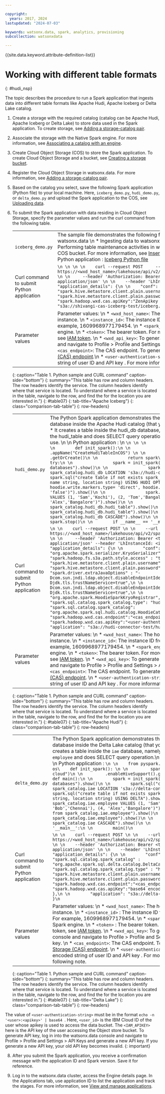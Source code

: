 ```yaml
---

copyright:
  years: 2017, 2024
lastupdated: "2024-07-03"

keywords: watsonx.data, spark, analytics, provisioning
subcollection: watsonxdata

---
```


{{site.data.keyword.attribute-definition-list}}

# Working with different table formats
{: #hudi_nsp}

The topic describes the procedure to run a Spark application that ingests data into different table formats like Apache Hudi, Apache Iceberg or Delta Lake catalog.

1. Create a storage with the required catalog (catalog can be Apache Hudi, Apache Iceberg or Delta Lake) to store data used in the Spark application. To create storage, see [Adding a storage-catalog pair](watsonxdata?topic=watsonxdata-reg_bucket).
2. Associate the storage with the Native Spark engine. For more information, see [Associating a catalog with an engine](watsonxdata?topic=watsonxdata-asso-cat-eng).
3. Create Cloud Object Storage (COS) to store the Spark application. To create Cloud Object Storage and a bucket, see [Creating a storage bucket](https://cloud.ibm.com/docs/cloud-object-storage?topic=cloud-object-storage-secure-content-store#create-cos-bucket).
4. Register the Cloud Object Storage in watsonx.data. For more information, see [Adding a storage-catalog pair](watsonxdata?topic=watsonxdata-reg_bucket).
5. Based on the catalog you select, save the following Spark application (Python file) to your local machine. Here, `iceberg_demo.py`, `hudi_demo.py`, or `delta_demo.py` and upload the Spark application to the COS, see [Uploading data](https://cloud.ibm.com/docs/cloud-object-storage?topic=cloud-object-storage-secure-content-store#upload-data).
7. To submit the Spark application with data residing in Cloud Object Storage, specify the parameter values and run the curl command from the following table.

   |  | |
   |-----|-----|
   | `iceberg_demo.py` | The sample file demonstrates the following functionalities: \n * Accessing tables from watsonx.data \n * Ingesting data to watsonx.data \n * Modifying schema in watsonx.data \n Performing table maintenance activities in watsonx.data. \n You must insert the data into the COS bucket. For more information, see [Inserting sample data into the COS bucket](watsonxdata?topic==watsonxdata-run_samp_file#insert_samp_usecase). \n  \n Python application : [Iceberg Python file](watsonxdata?topic=watsonxdata-run_samp_file#python_file) |
   | Curl command to submit Python application | ```\n \n \n \n    curl --request POST     --url https://<wxd_host_name>/lakehouse/api/v2/spark_engines/<spark_engine_id>/applications \n \n     --header 'Authorization: Bearer <token>' \n \n    --header 'Content-Type: application/json' \n \n    --header 'LhInstanceId: <instance_id>' \n \n    --data '{  "application_details": {\n \n    "conf": {\n \n        "spark.hive.metastore.client.plain.username":"cpadmin",\n \n        "spark.hive.metastore.client.plain.password":"xxx",\n \n        "spark.hadoop.wxd.cas.apiKey":"ZenApikey xxx"    },\n \n    "application": "s3a://shivangi-cas-iceberg-test/iceberg.py"  }} \n``` |
   | Parameter values | Parameter values: \n * `<wxd_host_name>`: The hostname of your watsonx.data Cloud instance. \n * `<instance_id>`: The instance ID from the watsonx.data instance URL. For example, 1609968977179454. \n * `<spark_engine_id>`: The Engine ID of the native Spark engine. \n * `<token>`: The bearer token. For more information about generating the token, see [IAM token](https://test.cloud.ibm.com/docs/watsonxdata?topic=watsonxdata-con-presto-serv#get-ibmiam-token). \n * `<wxd_api_key>`: To generate API key, log in into the watsonx.data console and navigate to Profile > Profile and Settings > API Keys and generate a new API key. \n * `<cas_endpoint>`: The CAS endpoint. To generate CAS endpoint, see [Content Aware Storage (CAS) endpoint](watsonxdata?topic=watsonxdata-cas_ep).\n * `<user-authentication-string>`: The value must be base 64 encoded string of user ID and API key . For more information about the format, see the following note.|
   {: caption="Table 1. Python sample and CURL command" caption-side="bottom"}
   {: summary="This table has row and column headers. The row headers identify the service. The column headers identify where that service is located. To understand where a service is located in the table, navigate to the row, and find the for the location you are interested in."}
   {: #table07}
   {: tab-title="Apache Iceberg"}
   {: class="comparison-tab-table"}
   {: row-headers}


   |  | |
   |-----|-----|
   | `hudi_demo.py` | The Python Spark application demonstrates the following functionality: \n * It creates a database inside the Apache Hudi catalog (that you created to store data). Here, hudi_db. \n * It creates a table inside the hudi_db database, namely hudi_table. \n * It inserts data into the hudi_table and does SELECT query operation. \n * It drops the table and schema after use. \n  \n Python application :  \n ```\n \n \n       from pyspark.sql import SparkSession\n \n        def init_spark():\n \n            spark = SparkSession.builder \n \n                .appName("CreateHudiTableInCOS") \n \n                .enableHiveSupport() \n \n                .getOrCreate()\n \n            return spark\n \n        def main():\n \n            try:\n \n                spark = init_spark()\n \n                spark.sql("show databases").show()\n \n                spark.sql("create database if not exists spark_catalog.hudi_db LOCATION 's3a://hudi-connector-test/'").show()\n \n                spark.sql("create table if not exists spark_catalog.hudi_db.hudi_table (id bigint, name string, location string) USING HUDI OPTIONS ('primaryKey' 'id', hoodie.write.markers.type= 'direct', hoodie.embed.timeline.server= 'false')").show()\n \n                spark.sql("insert into hudi_db.hudi_table VALUES (1, 'Sam','Kochi'), (2, 'Tom','Bangalore'), (3, 'Bob','Chennai'), (4, 'Alex','Bangalore')").show()\n \n                spark.sql("select * from spark_catalog.hudi_db.hudi_table").show()\n \n                spark.sql("drop table spark_catalog.hudi_db.hudi_table").show()\n \n                spark.sql("drop schema spark_catalog.hudi_db CASCADE").show()\n \n            finally:\n \n                spark.stop()\n \n        if __name__ == '__main__':\n \n            main()\n``` |
   | Curl command to submit Python application | ```\n \n    curl --request POST \n \n    --url https://<wxd_host_name>/lakehouse/api/v2/spark_engines/<spark_engine_id>/applications \n \n     --header 'Authorization: Bearer <token>' --header 'Content-Type: application/json' --header 'LhInstanceId: <instance_id>' --data '{ \n \n    "application_details": {\n \n        "conf": {        "spark.serializer" : "org.apache.spark.serializer.KryoSerializer",\n \n        "spark.hadoop.fs.s3a.path.style.access" : "true",\n \n        "spark.hive.metastore.client.plain.username":"ibmlhapikey",\n \n        "spark.hive.metastore.client.plain.password":"<wxd_api_key>",\n \n        "spark.driver.extraJavaOptions" : "-Dcom.sun.jndi.ldap.object.disableEndpointIdentification=true -Djdk.tls.trustNameService=true",\n \n        "spark.executor.extraJavaOptions" : "-Dcom.sun.jndi.ldap.object.disableEndpointIdentification=true -Djdk.tls.trustNameService=true",\n \n        "spark.kryo.registrator": "org.apache.spark.HoodieSparkKryoRegistrar",\n \n        "spark.sql.catalog.spark_catalog.type": "hudi",\n \n        "spark.sql.catalog.spark_catalog": "org.apache.spark.sql.hudi.catalog.HoodieCatalog",\n \n        "spark.hadoop.wxd.cas.endpoint":"<cas_endpoint>/cas/v1/signature",\n \n        "spark.hadoop.wxd.cas.apiKey":"<user-authentication-string>"        },\n \n        "application": "s3a://hudi-connector-test/hudi_demo.py"    }} \n``` |
   | Parameter values | Parameter values: \n * `<wxd_host_name>`: The hostname of your watsonx.data Cloud instance. \n * `<instance_id>`: The instance ID from the watsonx.data instance URL. For example, 1609968977179454. \n * `<spark_engine_id>`: The Engine ID of the native Spark engine. \n * `<token>`: The bearer token. For more information about generating the token, see [IAM token](https://test.cloud.ibm.com/docs/watsonxdata?topic=watsonxdata-con-presto-serv#get-ibmiam-token). \n * `<wxd_api_key>`: To generate API key, log in into the watsonx.data console and navigate to Profile > Profile and Settings > API Keys and generate a new API key. \n * `<cas_endpoint>`: The CAS endpoint. To generate CAS endpoint, see [Content Aware Storage (CAS) endpoint](watsonxdata?topic=watsonxdata-cas_ep). \n * `<user-authentication-string>`: The value must be base 64 encoded string of user ID and API key . For more information about the format, see the following note. |
   {: caption="Table 1. Python sample and CURL command" caption-side="bottom"}
   {: summary="This table has row and column headers. The row headers identify the service. The column headers identify where that service is located. To understand where a service is located in the table, navigate to the row, and find the for the location you are interested in."}
   {: #table07}
   {: tab-title="Apache Hudi"}
   {: class="comparison-tab-table"}
   {: row-headers}



   |  | |
   |-----|-----|
   | `delta_demo.py` | The Python Spark application demonstrates the following functionality: \n * It creates a database inside the Delta Lake catalog (that you created to store data). Here, `iae`.\n * It creates a table inside the `iae` database, namely `employee`. \n * It inserts data into the `employee` and does SELECT query operation.\n * It drops the table and schema after use. \n \n Python application : ```\n \n    from pyspark.sql import SparkSession \n \n      import os\    def init_spark(): \n \n         spark = SparkSession.builder.appName("lh-hms-cloud")\n \n         .enableHiveSupport().getOrCreate()\n \n        return spark\n \n    def main():\n \n        spark = init_spark()\n \n        spark.sql("show databases").show()\n \n        spark.sql("create database if not exists spark_catalog.iae LOCATION 's3a://delta-connector-test/'").show()\n \n        spark.sql("create table if not exists spark_catalog.iae.employee (id bigint, name string, location string) USING DELTA").show()\n \n        spark.sql("insert into spark_catalog.iae.employee VALUES (1, 'Sam','Kochi'), (2, 'Tom','Bangalore'), (3, 'Bob','Chennai'), (4, 'Alex','Bangalore')").show()\n \n        spark.sql("select * from spark_catalog.iae.employee").show()\n \n        spark.sql("drop table spark_catalog.iae.employee").show()\n \n        spark.sql("drop schema spark_catalog.iae CASCADE").show()\n \n        spark.stop()\n \n    if __name__ == '__main__':\n \n        main()\n``` |
   | Curl command to submit Python application| ```\n \n    curl --request POST \n \n    --url https://<wxd_host_name>/lakehouse/api/v2/spark_engines/<spark_engine_id>/applications \n \n    --header 'Authorization: Bearer <token>' \n \n    --header 'Content-Type: application/json' \n \n    --header 'LhInstanceId: <instance_id>' \n \n    --data '{        "application_details": {\n \n        "conf": {\n \n                "spark.sql.catalog.spark_catalog" : "org.apache.spark.sql.delta.catalog.DeltaCatalog",\n \n                "spark.sql.catalog.spark_catalog.type" : "hive",\n \n                "spark.hive.metastore.client.plain.username" : "ibmlhapikey",\n \n                "spark.hive.metastore.client.plain.password" : "<wxd_api_key>",\n \n                "spark.hadoop.wxd.cas.endpoint":"<cas_endpoint>/cas/v1/signature",                "spark.hadoop.wxd.cas.apiKey":"base64 encoding(ibmlhapikey_<username>:<user_apikey>)"        },\n \n        "application": "s3a://delta-connector-test/delta_demo.py"        }    }\n``` |
   | Parameter values | Parameter values: \n * `<wxd_host_name>`: The hostname of your watsonx.data Cloud instance. \n * `<instance_id>` : The instance ID from the watsonx.data cluster instance URL. For example, 1609968977179454. \n * `<spark_engine_id>` : The Engine ID of the native Spark engine. \n * `<token>` : The bearer token. For more information about generating the token, see [IAM token](https://test.cloud.ibm.com/docs/watsonxdata?topic=watsonxdata-con-presto-serv#get-ibmiam-token). \n * `<wxd_api_key>`: To generate API key, log in into the watsonx.data console and navigate to Profile > Profile and Settings > API Keys and generate a new API key. \n * `<cas_endpoint>`: The CAS endpoint. To generate CAS endpoint, see [Content Aware Storage (CAS) endpoint](watsonxdata?topic=watsonxdata-cas_ep). \n * `<user-authentication-string>`: The value must be base 64 encoded string of user ID and API key . For more information about the format, see the following note. |
   {: caption="Table 1. Python sample and CURL command" caption-side="bottom"}
   {: summary="This table has row and column headers. The row headers identify the service. The column headers identify where that service is located. To understand where a service is located in the table, navigate to the row, and find the for the location you are interested in."}
   {: #table07}
   {: tab-title="Delta Lake"}
   {: class="comparison-tab-table"}
   {: row-headers}

The value of `<user-authentication-string>` must be in the format `echo -n '<user>:<apikey>' | base64 `.  Here, `<user_id>` is the IBM Cloud ID of the user whose apikey is used to access the data bucket. The `<IAM_APIKEY>` here is the API key of the user accessing the Object store bucket. To generate API key, log in into the watsonx.data console and navigate to Profile > Profile and Settings > API Keys and generate a new API key. If you generate a new API key, your old API key becomes invalid.
{: important}

8. After you submit the Spark application, you receive a confirmation message with the application ID and Spark version. Save it for reference.
9. Log in to the watsonx.data cluster, access the Engine details page. In the Applications tab, use application ID to list the application and track the stages. For more information, see [View and manage applications](watsonxdata?topic=watsonxdata-mng_appltn).





    <!-- ```bash
    curl --request POST \
    --url https://<wxd_host_name>/lakehouse/api/v2/spark_engines/<spark_engine_id>/applications \
    --header 'Authorization: Bearer <token>' \
    --header 'Content-Type: application/json' \
    --header 'LhInstanceId: <instance_id>' \
    --data '{
        "application_details": {
            "conf": {
            "spark.serializer" : "org.apache.spark.serializer.KryoSerializer",
            "spark.hadoop.fs.s3a.path.style.access" : "true",
            "spark.hive.metastore.client.plain.username":"ibmlhapikey",
            "spark.hive.metastore.client.plain.password":"<wxd_api_key>",
            "spark.driver.extraJavaOptions" : "-Dcom.sun.jndi.ldap.object.disableEndpointIdentification=true -Djdk.tls.trustNameService=true",
            "spark.executor.extraJavaOptions" : "-Dcom.sun.jndi.ldap.object.disableEndpointIdentification=true -Djdk.tls.trustNameService=true",

            "spark.kryo.registrator": "org.apache.spark.HoodieSparkKryoRegistrar",
            "spark.sql.catalog.spark_catalog.type": "hudi",
            "spark.sql.catalog.spark_catalog": "org.apache.spark.sql.hudi.catalog.HoodieCatalog",

            "spark.hadoop.wxd.cas.endpoint":"<cas_endpoint>/cas/v1/signature",
            "spark.hadoop.wxd.cas.apiKey":"<user-authentication-string>"

            },
            "application": "s3a://hudi-connector-test/hudi_demo.py"
        }
    }
    ```
    {: codeblock}

<!-- Parameter values:
* `<wxd_host_name>`: The hostname of your watsonx.data Cloud instance.
* `<instance_id>`: The instance ID from the watsonx.data instance URL. For example, 1609968977179454.
* `<spark_engine_id>`: The Engine ID of the native Spark engine.
* `<token>`: The bearer token. For more information about generating the token, see [IAM token](https://test.cloud.ibm.com/docs/watsonxdata?topic=watsonxdata-con-presto-serv#get-ibmiam-token).
* `<wxd_api_key>`: To generate API key, log in into the watsonx.data console and navigate to Profile > Profile and Settings > API Keys and generate a new API key.
* `<cas_endpoint>`: The CAS endpoint. To generate CAS endpoint, see [Content Aware Storage (CAS) endpoint](watsonxdata?topic=watsonxdata-cas_ep).
* `<user-authentication-string>`: The value must be in the format : `base64 encoding(ibmlhapikey_<wxd-user-name>:<user_apikey>)`. To generate API key, log in into the watsonx.data console and navigate to Profile > Profile and Settings > API Keys and generate a new API key.
 If you generate a new API key, your old API key becomes invalid. If you generate the encoded string from a Mac machine, remove last 4 characters from resulted string.
 {: note} -->




<!--
- This is a list item.

    | Header | Header |
    | --- | --- |
    | Cell | Cell |
    {: caption="Table 1. A cool table for testing" caption-side="bottom"}

- This is a list item.
- This is step with a complex table.
    |  | One or all IAM-enabled services  | Selected service in a resource group  | Resource group access |
    |----|--------------------------------|---------------------------------------|-----------------------|
    | Viewer role        | View instances, aliases, bindings, and credentials                                   | View only specified instances in the resource group | View resource  group     |
    | Operator role      |  View instances and manage aliases, bindings, and credentials                        |  Not applicable                                     | Not  applicable          |
    | Editor role        |  Create, delete, edit, and view instances. Manage aliases, bindings, and credentials | Create, delete, edit, suspend, resume, view, and bind only specified  instances in the resource group | View and edit name of resource group |
    | Administrator role |  All management actions for services                                                 | All management actions for the specified instances in the resource group  | View, edit, and manage access for the resource group |
    {: row-headers}
    {: caption="Table 1. Example platform management roles and actions for services in an account" caption-side="bottom"}
    {: summary="The first row of the table describes separate options that you can choose from when creating a policy, and the first column describes the selected roles for the policy.  The remaining cells map to the selected role from the first column, and to the selected policy from the first row to describe how the roles apply in each context."}
    {: #platformrolestable1}

- This is a step with a comparison tab table.
    | Service | Montreal 01 |
    |-----|-----|
    | Bare Metal Server | ![Checkmark icon](../icons/checkmark-icon.svg) |
    | Block Storage | ![Checkmark icon](../icons/checkmark-icon.svg) |
    | Citrix NetScaler VPX | ![Checkmark icon](../icons/checkmark-icon.svg) |
    {: caption="Table 1. Americas infrastructure availability - Montreal" caption-side="bottom"}
    {: summary="This table has row and column headers. The row headers identify the service. The column headers identify where that service is located. To understand where a service is  located in the table, navigate to the row, and find the for the location you are interested in."}
    {: #table07}
    {: tab-title="Montreal"}
    {: tab-group="Americas"}
    {: class="comparison-tab-table"}
    {: row-headers}

    | Service | Toronto 01 |
    |-----|-----|
    | Bare Metal Server | ![Checkmark icon](../icons/checkmark-icon.svg) |
    | Block Storage | ![Checkmark icon](../icons/checkmark-icon.svg) |
    | Citrix NetScaler VPX | ![Checkmark icon](../icons/checkmark-icon.svg) |
    {: caption="Table 1. Americas infrastructure availability - Toronto" caption-side="bottom"}
    {: summary="This table has row and column headers. The row headers identify the service. The column headers identify where that service is located. To understand where a service is  located in the table, navigate to the row, and find the for the location you are interested in."}
    {: #table08}
    {: tab-title="Toronto"}
    {: tab-group="Americas"}
    {: class="comparison-tab-table"}
    {: row-headers} -->
